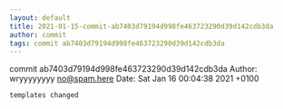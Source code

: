 ```yaml
---
layout: default
title: 2021-01-15-commit-ab7403d79194d998fe463723290d39d142cdb3da
author: commit
tags: commit ab7403d79194d998fe463723290d39d142cdb3da
---
```


commit ab7403d79194d998fe463723290d39d142cdb3da
Author: wryyyyyyyy <no@spam.here>
Date:   Sat Jan 16 00:04:38 2021 +0100

    templates changed
